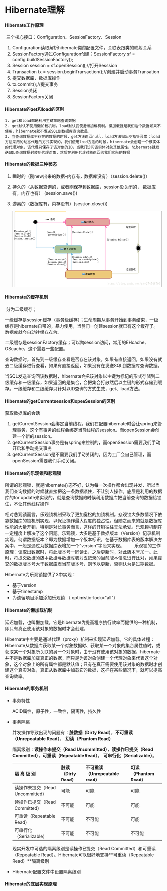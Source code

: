 # Hibernate理解

#### Hibernate工作原理

​	三个核心接口：Configuration、SessionFactory、Session 

1. Configuration读取解析hibernate类的配置文件，关联表跟类的映射关系
2. SessionFactory通过Configuration创建；SessionFactory sf = config.buildSessionFactory();
3. Session session = sf.openSession();//打开Sesssion 
4. Transaction tx = session.beginTransaction();//创建并启动事务Transation 
5. 提交数据库，数据库操作
6. tx.commit();//提交事务 
7. Session关闭
8. SessionFactory关闭

#### Hibernate的get和load的区别

	1. get和load都是利用主键策略查询数据
 	2. get默认不使用懒加载机制，load默认要使用懒加载机制。懒加载就是我们这个数据如果不使用，hibernate就不发送SQL到数据库查询数据。
 	3. 当查询数据库不存在的数据的时候，get方法返回null，load方法抛出空指针异常；load方法采用的动态代理的方式实现的，我们使用load方法的时候，hibernate会创建一个该实体的代理对象，该代理只保存了该对象的ID，当我们访问该实体对象其他属性，hibernate就发送SQL查询数据封装到代理对象，然后在利用代理对象返回给我们实际的数据

#### Hibernate的数据三种状态

 1. 瞬时的（刚new出来的数据–内存有，数据库没有）（session.delete()）

 2. 持久的（从数据查询的，或者刚保存到数据库，session没关闭的， 数据库有，内存也有） (session.save())

 3. 游离的（数据库有，内存没有）(session.close())

    ![](./img/hibeinate-1.png)

#### Hibernate的缓存机制

​	分为二级缓存；

​	一级缓存是session缓存（事务级缓存）；生命周期从事务开始到事务结束，一级缓存是hibernate自带的，暴力使用，当我们一创建session就已有这个缓存了。数据库就会自动往缓存存放。

​	二级缓存是sessionFactory缓存；可以跨session访问，常用的EHcache、OScache，这个需要一些配置。

​	查询数据时，首先到一级缓存查看是否存在该对象，如果有直接返回，如果没有就去二级缓存进行查看，如果有直接返回，如果没有在发送SQL到数据库查询数据。

​	当SQL发送查询回该数据时，hibernate会把该对象以主键为标记的形式存储到二级缓存和一级缓存，如果返回的是集合，会把集合打散然后以主键的形式存储到缓存。一级缓存和二级缓存只针对以ID查询的方式生效，get、load方法。

#### Hibernate的getCurrentsession和openSession的区别

获取数据库的会话

1. getCurrentSession会绑定当前线程，我们在配置hibernate时会让spring来管理事务，这个有事务的线程会绑定当前线程的session。而openSession会创建一个新的session。
2. getCurrentSession事务是有spring来控制的，而openSession需要我们手动开启和手动提交事务
3. getCurrentSession是不需要我们手动关闭的，因为工厂会自己管理，而openSession需要我们手动关闭。 

#### Hibernate的乐观锁和悲观锁

​	所谓的悲观锁，就是hibernate心态不好，认为每一次操作都会出现并发，所以当我们查询数据的时候就直接把这一条数据锁住，不让别人操作。底层是利用的数据库的for update来实现的，就是查询数据的时候利用数据库把当前查询的数据给锁住，不让其他线程操作

​	相对悲观锁而言，乐观锁机制采取了更加宽松的加锁机制。悲观锁大多数情况下依靠数据库的锁机制实现，以保证操作最大程度的独占性。但随之而来的就是数据库性能的大量开销，特别是对长事务而言，这样的开销往往无法承受。乐观锁机制在一定程度上解决了这个问题。乐观锁，大多是基于数据版本（Version）记录机制实现。何谓数据版本？即为数据增加一个版本标识，在基于数据库表的版本解决方案中，一般是通过为数据库表增加一个"version"字段来实现。
　　乐观锁的工作原理：读取出数据时，将此版本号一同读出，之后更新时，对此版本号加一。此时，将提交数据的版本数据与数据库表对应记录的当前版本信息进行比对，如果提交的数据版本号大于数据库表当前版本号，则予以更新，否则认为是过期数据。

Hibernate为乐观锁提供了3中实现：

- 基于version
- 基于timestamp
- 为遗留项目添加添加乐观锁 （ optimistic-lock="all"）

#### Hibernate的懒加载机制

​	延迟加载，也叫懒加载，它是hibernate为提高程序执行效率而提供的一种机制，即只有真正使用该对象的数据时才会创建。

​	Hibernate中主要是通过代理（proxy）机制来实现延迟加载。它的具体过程：Hibernate从数据库获取某一个对象数据时、获取某一个对象的集合属性值时，或获取某一个对象所关联的另一个对象时，由于没有使用该对象的数据，hibernate并不是数据库加载真正的数据，而只是为该对象创建一个代理对象来代表这个对象，这个对象上的所有属性都是默认值；只有在真正需要使用该对象的数据时才创建这个真实对象，真正从数据库中加载它的数据，这样在某些情况下，就可以提高查询效率。

#### Hibernate的事务机制	       

- 事务特性

  ACID属性，原子性，一致性，隔离性，持久性

- 事务隔离

  并发操作导致出现的问题有：**脏数据（Dirty Read）**，**不可重读（Unrepeatable Read）**， **幻读（Phantom Read）**

  隔离级别：**读操作未提交（Read Uncommitted）**，**读操作已提交（Read Committed）**，**可重读（Repeatable Read）**， **可串行化（Serializable）**。

  | 隔 离 级 别                      | 脏读（Dirty Read） | 不可重读（Unrepeatable read） | 幻读（Phantom Read） |
  | -------------------------------- | ------------------ | ----------------------------- | -------------------- |
  | 读操作未提交（Read Uncommitted） | 可能               | 可能                          | 可能                 |
  | 读操作已提交（Read Committed）   | 不可能             | 可能                          | 可能                 |
  | 可重读（Repeatable Read）        | 不可能             | 不可能                        | 可能                 |
  | 可串行化（Serializable）         | 不可能             | 不可能                        | 不可能               |

  现实开发中可选的隔离级别是读操作已提交（Read Committed）和可重读（Repeatable Read）。Hibernate可以很好地支持**可重读（Repeatable Read）**隔离级别

- Hibernate配置文件中设置隔离级别

#### Hibernate的底层实现原理

